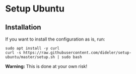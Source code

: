 # Setup Ubuntu

## Installation

If you want to install the configuration as is, run:

```
sudo apt install -y curl
curl -s https://raw.githubusercontent.com/dideler/setup-ubuntu/master/setup.sh | sudo bash
```

**Warning:** This is done at your own risk!

